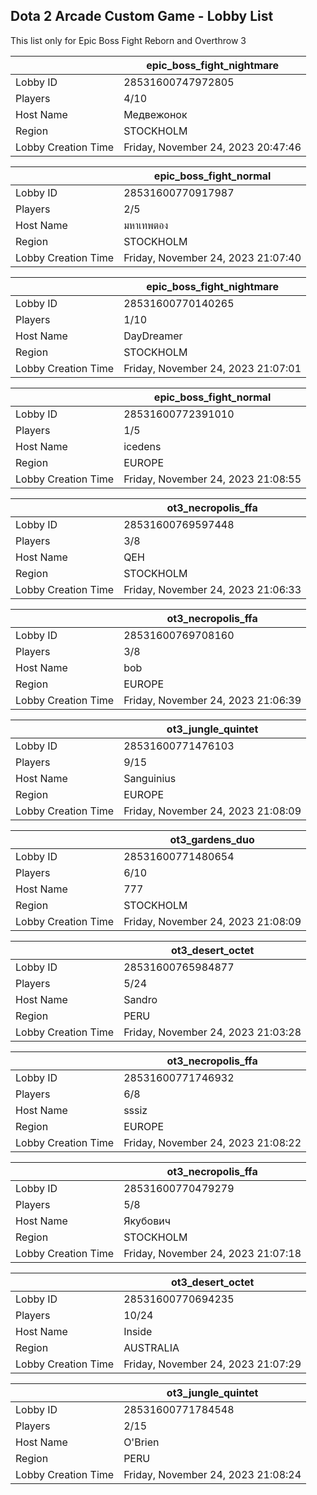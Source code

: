 ## Dota 2 Arcade Custom Game - Lobby List

This list only for Epic Boss Fight Reborn and Overthrow 3

|  | epic_boss_fight_nightmare |
| ------ | ------ |
| Lobby ID | 28531600747972805 |
| Players | 4/10 |
| Host Name | Медвежонок |
| Region | STOCKHOLM |
| Lobby Creation Time | Friday, November 24, 2023 20:47:46 |


|  | epic_boss_fight_normal |
| ------ | ------ |
| Lobby ID | 28531600770917987 |
| Players | 2/5 |
| Host Name | มหาเทพตอง |
| Region | STOCKHOLM |
| Lobby Creation Time | Friday, November 24, 2023 21:07:40 |


|  | epic_boss_fight_nightmare |
| ------ | ------ |
| Lobby ID | 28531600770140265 |
| Players | 1/10 |
| Host Name | DayDreamer |
| Region | STOCKHOLM |
| Lobby Creation Time | Friday, November 24, 2023 21:07:01 |


|  | epic_boss_fight_normal |
| ------ | ------ |
| Lobby ID | 28531600772391010 |
| Players | 1/5 |
| Host Name | icedens |
| Region | EUROPE |
| Lobby Creation Time | Friday, November 24, 2023 21:08:55 |


|  | ot3_necropolis_ffa |
| ------ | ------ |
| Lobby ID | 28531600769597448 |
| Players | 3/8 |
| Host Name | QEH |
| Region | STOCKHOLM |
| Lobby Creation Time | Friday, November 24, 2023 21:06:33 |


|  | ot3_necropolis_ffa |
| ------ | ------ |
| Lobby ID | 28531600769708160 |
| Players | 3/8 |
| Host Name | bob |
| Region | EUROPE |
| Lobby Creation Time | Friday, November 24, 2023 21:06:39 |


|  | ot3_jungle_quintet |
| ------ | ------ |
| Lobby ID | 28531600771476103 |
| Players | 9/15 |
| Host Name | Sanguinius |
| Region | EUROPE |
| Lobby Creation Time | Friday, November 24, 2023 21:08:09 |


|  | ot3_gardens_duo |
| ------ | ------ |
| Lobby ID | 28531600771480654 |
| Players | 6/10 |
| Host Name | 777 |
| Region | STOCKHOLM |
| Lobby Creation Time | Friday, November 24, 2023 21:08:09 |


|  | ot3_desert_octet |
| ------ | ------ |
| Lobby ID | 28531600765984877 |
| Players | 5/24 |
| Host Name | Sandro |
| Region | PERU |
| Lobby Creation Time | Friday, November 24, 2023 21:03:28 |


|  | ot3_necropolis_ffa |
| ------ | ------ |
| Lobby ID | 28531600771746932 |
| Players | 6/8 |
| Host Name | sssiz |
| Region | EUROPE |
| Lobby Creation Time | Friday, November 24, 2023 21:08:22 |


|  | ot3_necropolis_ffa |
| ------ | ------ |
| Lobby ID | 28531600770479279 |
| Players | 5/8 |
| Host Name | Якубович |
| Region | STOCKHOLM |
| Lobby Creation Time | Friday, November 24, 2023 21:07:18 |


|  | ot3_desert_octet |
| ------ | ------ |
| Lobby ID | 28531600770694235 |
| Players | 10/24 |
| Host Name | Inside |
| Region | AUSTRALIA |
| Lobby Creation Time | Friday, November 24, 2023 21:07:29 |


|  | ot3_jungle_quintet |
| ------ | ------ |
| Lobby ID | 28531600771784548 |
| Players | 2/15 |
| Host Name | O'Brien |
| Region | PERU |
| Lobby Creation Time | Friday, November 24, 2023 21:08:24 |


